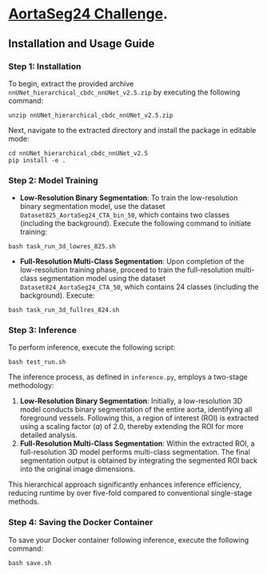 # [AortaSeg24 Challenge](https://aortaseg24.grand-challenge.org/).
## Installation and Usage Guide

### Step 1: Installation
To begin, extract the provided archive `nnUNet_hierarchical_cbdc_nnUNet_v2.5.zip` by executing the following command:
```
unzip nnUNet_hierarchical_cbdc_nnUNet_v2.5.zip
```
Next, navigate to the extracted directory and install the package in editable mode:
```
cd nnUNet_hierarchical_cbdc_nnUNet_v2.5
pip install -e .
```

### Step 2: Model Training
- **Low-Resolution Binary Segmentation**: To train the low-resolution binary segmentation model, use the dataset `Dataset825_AortaSeg24_CTA_bin_50`, which contains two classes (including the background). Execute the following command to initiate training:
```
bash task_run_3d_lowres_825.sh
```
- **Full-Resolution Multi-Class Segmentation**: Upon completion of the low-resolution training phase, proceed to train the full-resolution multi-class segmentation model using the dataset `Dataset824_AortaSeg24_CTA_50`, which contains 24 classes (including the background). Execute:
```
bash task_run_3d_fullres_824.sh
```

### Step 3: Inference
To perform inference, execute the following script:
```
bash test_run.sh
```

The inference process, as defined in `inference.py`, employs a two-stage methodology:
1. **Low-Resolution Binary Segmentation**: Initially, a low-resolution 3D model conducts binary segmentation of the entire aorta, identifying all foreground vessels. Following this, a region of interest (ROI) is extracted using a scaling factor (*a*) of 2.0, thereby extending the ROI for more detailed analysis.
2. **Full-Resolution Multi-Class Segmentation**: Within the extracted ROI, a full-resolution 3D model performs multi-class segmentation. The final segmentation output is obtained by integrating the segmented ROI back into the original image dimensions.

This hierarchical approach significantly enhances inference efficiency, reducing runtime by over five-fold compared to conventional single-stage methods.

### Step 4: Saving the Docker Container
To save your Docker container following inference, execute the following command:
```
bash save.sh
```
